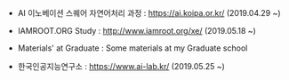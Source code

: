 ﻿
- AI 이노베이션 스퀘어 자연어처리 과정
: https://ai.koipa.or.kr/ (2019.04.29 ~)

- IAMROOT.ORG Study
: http://www.iamroot.org/xe/ (2019.05.18 ~)

- Materials' at Graduate
: Some materials at my Graduate school

- 한국인공지능연구소
: https://www.ai-lab.kr/ (2019.05.25 ~)